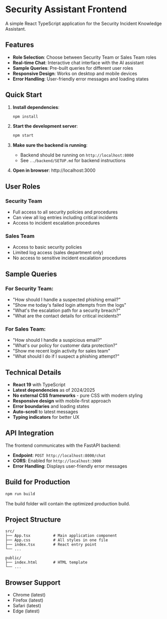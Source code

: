 # Security Assistant Frontend

A simple React TypeScript application for the Security Incident Knowledge Assistant.

## Features

- **Role Selection**: Choose between Security Team or Sales Team roles
- **Real-time Chat**: Interactive chat interface with the AI assistant
- **Sample Queries**: Pre-built queries for different user roles
- **Responsive Design**: Works on desktop and mobile devices
- **Error Handling**: User-friendly error messages and loading states

## Quick Start

1. **Install dependencies**:
   ```bash
   npm install
   ```

2. **Start the development server**:
   ```bash
   npm start
   ```

3. **Make sure the backend is running**:
   - Backend should be running on `http://localhost:8000`
   - See `../backend/SETUP.md` for backend instructions

4. **Open in browser**: http://localhost:3000

## User Roles

### Security Team
- Full access to all security policies and procedures
- Can view all log entries including critical incidents
- Access to incident escalation procedures

### Sales Team  
- Access to basic security policies
- Limited log access (sales department only)
- No access to sensitive incident escalation procedures

## Sample Queries

### For Security Team:
- "How should I handle a suspected phishing email?"
- "Show me today's failed login attempts from the logs"
- "What's the escalation path for a security breach?"
- "What are the contact details for critical incidents?"

### For Sales Team:
- "How should I handle a suspicious email?"
- "What's our policy for customer data protection?"
- "Show me recent login activity for sales team"
- "What should I do if I suspect a phishing attempt?"

## Technical Details

- **React 19** with TypeScript
- **Latest dependencies** as of 2024/2025
- **No external CSS frameworks** - pure CSS with modern styling
- **Responsive design** with mobile-first approach
- **Error boundaries** and loading states
- **Auto-scroll** to latest messages
- **Typing indicators** for better UX

## API Integration

The frontend communicates with the FastAPI backend:
- **Endpoint**: `POST http://localhost:8000/chat`
- **CORS**: Enabled for `http://localhost:3000`
- **Error Handling**: Displays user-friendly error messages

## Build for Production

```bash
npm run build
```

The build folder will contain the optimized production build.

## Project Structure

```
src/
├── App.tsx          # Main application component
├── App.css          # All styles in one file
├── index.tsx        # React entry point
└── ...

public/
├── index.html       # HTML template
└── ...
```

## Browser Support

- Chrome (latest)
- Firefox (latest) 
- Safari (latest)
- Edge (latest)